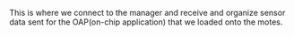 This is where we connect to the manager and receive and organize sensor data sent for the OAP(on-chip application) that we loaded onto the motes.
